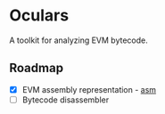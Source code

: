# Oculars

A toolkit for analyzing EVM bytecode.

## Roadmap
- [x] EVM assembly representation - [asm](https://github.com/evanalyzer/eva/tree/main/crates/asm)
- [ ] Bytecode disassembler
